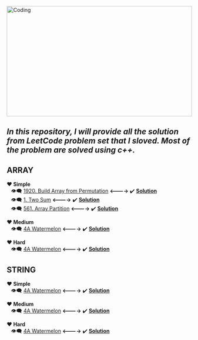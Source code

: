 
<img align="center"  height="300 px" width="100%" alt="Coding" src="https://i.ibb.co/mckb90Z/leetcd.jpg">


## ***In this repository, I will provide all the solution from LeetCode problem set that I sloved. Most of the problem are solved using c++.***

## **ARRAY**


   **:heart: Simple** </br>
     &nbsp;&nbsp; :eye_speech_bubble: [1920. Build Array from Permutation](https://leetcode.com/problems/build-array-from-permutation/description) <span><b><----></b></span>
     :heavy_check_mark: <a href="https://github.com/Masum-SM/LeetCode/blob/main/Array/1920_Build_Array_from_Permutation.cpp"><b>Solution</b></a></br>
     &nbsp;&nbsp; :eye_speech_bubble: [1. Two Sum](https://leetcode.com/problems/two-sum/description/) <span><b><----></b></span>
     :heavy_check_mark: <a href="https://github.com/Masum-SM/LeetCode/blob/main/Array/Easy/1_two_sum.cpp"><b>Solution</b></a></br>
     &nbsp;&nbsp; :eye_speech_bubble: [561. Array Partition](https://leetcode.com/problems/array-partition/description/) <span><b><----></b></span>
     :heavy_check_mark: <a href="https://github.com/Masum-SM/LeetCode/blob/main/Array/Easy/561.%20Array%20Partition.cpp"><b>Solution</b></a>
     
 
  **:heart: Medium**
 </br>
    &nbsp;&nbsp; :eye_speech_bubble: [4A Watermelon](https://leetcode.com/problems/build-array-from-permutation/description) <span><b><----></b></span>
     :heavy_check_mark: <a href="https://github.com/Masum-SM/LeetCode/blob/main/Array/1920_Build_Array_from_Permutation.cpp"><b>Solution</b></a>
 
 
 **:heart: Hard**
 </br>
    &nbsp;&nbsp; :eye_speech_bubble: [4A Watermelon](https://codeforces.com/problemset/problem/4/A) <span><b><----></b></span>
     :heavy_check_mark: <a href="https://github.com/Masum-SM/CodeForces/blob/main/Difficulty-800/A_Watermelon.cpp"><b>Solution</b></a>
  
  
## **STRING**


   **:heart: Simple** </br>
     &nbsp;&nbsp; :eye_speech_bubble: [4A Watermelon](https://codeforces.com/problemset/problem/4/A) <span><b><----></b></span>
     :heavy_check_mark: <a href="https://github.com/Masum-SM/CodeForces/blob/main/Difficulty-800/A_Watermelon.cpp"><b>Solution</b></a>

  **:heart: Medium**
 </br>
    &nbsp;&nbsp; :eye_speech_bubble: [4A Watermelon](https://codeforces.com/problemset/problem/4/A) <span><b><----></b></span>
     :heavy_check_mark: <a href="https://github.com/Masum-SM/CodeForces/blob/main/Difficulty-800/A_Watermelon.cpp"><b>Solution</b></a>
 
 
 **:heart: Hard**
 </br>
    &nbsp;&nbsp; :eye_speech_bubble: [4A Watermelon](https://codeforces.com/problemset/problem/4/A) <span><b><----></b></span>
     :heavy_check_mark: <a href="https://github.com/Masum-SM/CodeForces/blob/main/Difficulty-800/A_Watermelon.cpp"><b>Solution</b></a>

  
